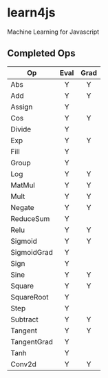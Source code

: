 # learn4js
Machine Learning for Javascript


## Completed Ops

| Op            | Eval  | Grad  |
| ---           | :---: | :---: |
| Abs           | Y     | Y     |
| Add           | Y     | Y     |
| Assign        | Y     |       |
| Cos           | Y     | Y     |
| Divide        | Y     |       |
| Exp           | Y     | Y     |
| Fill          | Y     |       |
| Group         | Y     |       |
| Log           | Y     | Y     |
| MatMul        | Y     | Y     |
| Mult          | Y     | Y     |
| Negate        | Y     | Y     |
| ReduceSum     | Y     |       |
| Relu          | Y     | Y     |
| Sigmoid       | Y     | Y     |
| SigmoidGrad   | Y     |       |
| Sign          | Y     |       |
| Sine          | Y     | Y     |
| Square        | Y     | Y     |
| SquareRoot    | Y     |       |
| Step          | Y     |       |
| Subtract      | Y     | Y     |
| Tangent       | Y     | Y     |
| TangentGrad   | Y     |       |
| Tanh          | Y     |       |
| Conv2d        | Y     | Y     |

